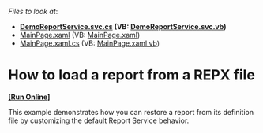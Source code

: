 <!-- default file list -->
*Files to look at*:

* **[DemoReportService.svc.cs](./CS/E3024.Web/DemoReportService.svc.cs) (VB: [DemoReportService.svc.vb](./VB/E3024.Web/DemoReportService.svc.vb))**
* [MainPage.xaml](./CS/E3024/MainPage.xaml) (VB: [MainPage.xaml](./VB/E3024/MainPage.xaml))
* [MainPage.xaml.cs](./CS/E3024/MainPage.xaml.cs) (VB: [MainPage.xaml.vb](./VB/E3024/MainPage.xaml.vb))
<!-- default file list end -->
# How to load a report from a REPX file
<!-- run online -->
**[[Run Online]](https://codecentral.devexpress.com/e3024)**
<!-- run online end -->


<p>This example demonstrates how you can restore a report from its definition file by customizing the default Report Service behavior.</p>

<br/>


